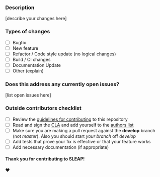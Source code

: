 ### Description
[describe your changes here]

### Types of changes

- [ ] Bugfix
- [ ] New feature
- [ ] Refactor / Code style update (no logical changes)
- [ ] Build / CI changes
- [ ] Documentation Update
- [ ] Other (explain)

### Does this address any currently open issues?
[list open issues here]

### Outside contributors checklist

- [ ] Review the [guidelines for contributing](https://github.com/murthylab/sleap/wiki/Developer-Guide) to this repository
- [ ] Read and sign the [CLA](https://github.com/murthylab/sleap/blob/develop/sleap-cla.pdf) and add yourself to the [authors list](https://github.com/murthylab/sleap/blob/develop/AUTHORS)
- [ ] Make sure you are making a pull request against the **develop** branch (not *master*). Also you should start *your branch* off *develop*
- [ ] Add tests that prove your fix is effective or that your feature works
- [ ] Add necessary documentation (if appropriate)

#### Thank you for contributing to SLEAP!
:heart:
